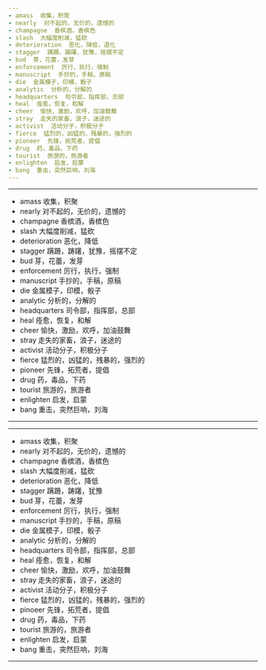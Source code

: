 ```yaml
---
- amass  收集，积聚
- nearly  对不起的，无价的，遗憾的
- champagne  香槟酒，香槟色
- slash  大幅度削减，猛砍
- deterioration  恶化，降低，退化
- stagger  蹒跚，踌躇，犹豫，摇摆不定
- bud  芽，花蕾，发芽
- enforcement  厉行，执行，强制
- manuscript  手抄的，手稿，原稿
- die  金属模子，印模，骰子
- analytic  分析的，分解的
- headquarters  司令部，指挥部，总部
- heal  痊愈，恢复，和解
- cheer  愉快，激励，欢呼，加油鼓舞
- stray  走失的家畜，浪子，迷途的
- activist  活动分子，积极分子
- fierce  猛烈的，凶猛的，残暴的，强烈的
- pioneer  先锋，拓荒者，提倡
- drug  药，毒品，下药
- tourist  旅游的，旅游者
- enlighten  启发，启蒙
- bang  重击，突然巨响，刘海
---
```


---
- amass  收集，积聚
- nearly  对不起的，无价的，遗憾的
- champagne  香槟酒，香槟色
- slash  大幅度削减，猛砍
- deterioration  恶化，降低
- stagger 蹒跚，踌躇，犹豫，摇摆不定
- bud  芽，花蕾，发芽
- enforcement  厉行，执行，强制
- manuscript  手抄的，手稿，原稿
- die  金属模子，印模，骰子
- analytic  分析的，分解的
- headquarters  司令部，指挥部，总部
- heal  痊愈，恢复，和解
- cheer  愉快，激励，欢呼，加油鼓舞
- stray  走失的家畜，浪子，迷途的
- activist  活动分子，积极分子
- fierce  猛烈的，凶猛的，残暴的，强烈的
- pioneer  先锋，拓荒者，提倡
- drug  药，毒品，下药
- tourist  旅游的，旅游者
- enlighten  启发，启蒙
- bang  重击，突然巨响，刘海
---

---
- amass  收集，积聚
- nearly  对不起的，无价的，遗憾的
- champagne  香槟酒，香槟色
- slash  大幅度削减，猛砍
- deterioration  恶化，降低
- stagger  蹒跚，踌躇，犹豫
- bud  芽，花蕾，发芽
- enforcement  厉行，执行，强制
- manuscript  手抄的，手稿，原稿
- die  金属模子，印模，骰子
- analytic  分析的，分解的
- headquarters  司令部，指挥部，总部
- heal  痊愈，恢复，和解
- cheer  愉快，激励，欢呼，加油鼓舞
- stray  走失的家畜，浪子，迷途的
- activist  活动分子，积极分子
- fierce  猛烈的，凶猛的，残暴的，强烈的
- pinoeer  先锋，拓荒者，提倡
- drug  药，毒品，下药
- tourist  旅游的，旅游者
- enlighten  启发，启蒙
- bang  重击，突然巨响，刘海
---
